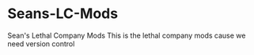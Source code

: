 # Seans-LC-Mods
Sean's Lethal Company Mods
This is the lethal company mods cause we need version control